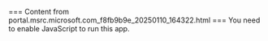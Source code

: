 === Content from portal.msrc.microsoft.com_f8fb9b9e_20250110_164322.html ===
You need to enable JavaScript to run this app.
